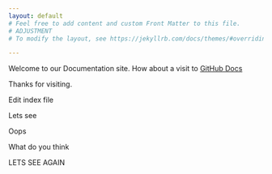 ```yaml
---
layout: default
# Feel free to add content and custom Front Matter to this file.
# ADJUSTMENT
# To modify the layout, see https://jekyllrb.com/docs/themes/#overriding-theme-defaults

---
```

Welcome to our Documentation site. How about a visit to [GitHub Docs](https://help.github.com/articles/set-up-git/)

Thanks for visiting.


Edit index file

Lets see

Oops

What do you think

LETS SEE AGAIN
